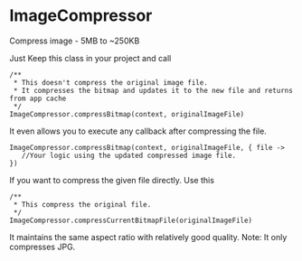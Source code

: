 # ImageCompressor
Compress image - 5MB to ~250KB

Just Keep this class in your project and call
```
/**
 * This doesn't compress the original image file.
 * It compresses the bitmap and updates it to the new file and returns from app cache
 */
ImageCompressor.compressBitmap(context, originalImageFile)
```

It even allows you to execute any callback after compressing the file.
```
ImageCompressor.compressBitmap(context, originalImageFile, { file ->
   //Your logic using the updated compressed image file.
})
```

If you want to compress the given file directly. Use this

```
/**
 * This compress the original file.
 */
ImageCompressor.compressCurrentBitmapFile(originalImageFile)
```


It maintains the same aspect ratio with relatively good quality.
Note: It only compresses JPG. 
